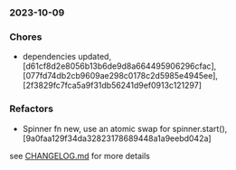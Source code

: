 ### 2023-10-09

### Chores
+ dependencies updated, [d61cf8d2e8056b13b6de9d8a664495906296cfac], [077fd74db2cb9609ae298c0178c2d5985e4945ee], [2f3829fc7fca5a9f31db56241d9ef0913c121297] 

### Refactors
+ Spinner fn new, use an atomic swap for spinner.start(), [9a0faa129f34da32823178689448a1a9eebd042a]


see <a href='https://github.com/mrjackwills/havn/blob/main/CHANGELOG.md'>CHANGELOG.md</a> for more details
